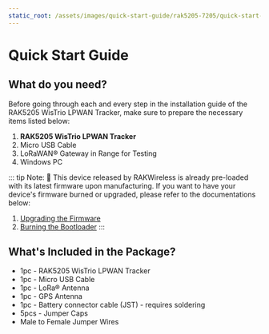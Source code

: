 ```yaml
---
static_root: /assets/images/quick-start-guide/rak5205-7205/quick-start-guide
---
```


# Quick Start Guide

<rk-img
  :src="`${$frontmatter.static_root}/lzqkvgwzjeol3o5no5ej.jpg`"
  width="70%"
  figure-number="1"
  caption="RAK5205 Package Contents"
/>

## What do you need?

Before going through each and every step in the installation guide of the RAK5205 WisTrio LPWAN Tracker, make sure to prepare the necessary items listed below:

1. **RAK5205 WisTrio LPWAN Tracker**
2. Micro USB Cable
3. LoRaWAN® Gateway in Range for Testing
4. Windows PC

<rk-btn
  src="https://store.rakwireless.com/products/rak5205-lora-tracker"
  label="Buy a RAK5205 / RAK7205 WisTrio LoRa® Tracker"
  _blank
/>

::: tip Note:
:pencil: This device released by RAKWireless is already pre-loaded with its latest firmware upon manufacturing. If you want to have your device's firmware burned or upgraded, please refer to the documentations below:

1. [Upgrading the Firmware](upgrading-the-firmware.html)
2. [Burning the Bootloader](burning-the-bootloader.html)
   :::

## What's Included in the Package?

- 1pc - RAK5205 WisTrio LPWAN Tracker
- 1pc - Micro USB Cable
- 1pc - LoRa® Antenna
- 1pc - GPS Antenna
- 1pc - Battery connector cable (JST) - requires soldering
- 5pcs - Jumper Caps
- Male to Female Jumper Wires

